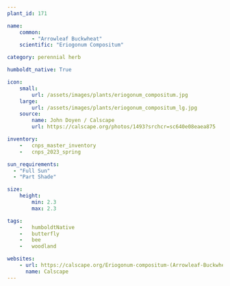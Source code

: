 ```yaml
---
plant_id: 171 

name: 
    common: 
        - "Arrowleaf Buckwheat"   
    scientific: "Eriogonum Compositum"    

category: perennial herb

humboldt_native: True

icon: 
    small: 
        url: /assets/images/plants/eriogonum_compositum.jpg 
    large: 
        url: /assets/images/plants/eriogonum_compositum_lg.jpg 
    source: 
        name: John Doyen / Calscape
        url: https://calscape.org/photos/1493?srchcr=sc640e08eaea875

inventory: 
    -   cnps_master_inventory
    -   cnps_2023_spring

sun_requirements:
  - "Full Sun"
  - "Part Shade"

size:
    height: 
        min: 2.3 
        max: 2.3 

tags:  
    -   humboldtNative
    -   butterfly
    -   bee
    -   woodland

websites:
    - url: https://calscape.org/Eriogonum-compositum-(Arrowleaf-Buckwheat)
      name: Calscape
---
```

